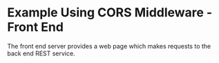 # Example Using CORS Middleware - Front End

The front end server provides a web page which makes requests to the back end
REST service.